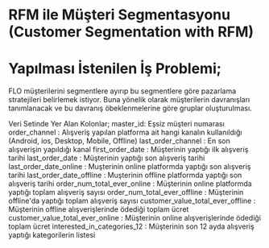 # RFM ile Müşteri Segmentasyonu (Customer Segmentation with RFM)

# Yapılması İstenilen İş Problemi;
 FLO müşterilerini segmentlere ayırıp bu segmentlere göre pazarlama stratejileri belirlemek istiyor. Buna yönelik olarak müşterilerin davranışları tanımlanacak ve bu davranış öbeklenmelerine göre gruplar 
 oluşturulması.
 
Veri Setinde Yer Alan Kolonlar;
 master_id: Eşsiz müşteri numarası
 order_channel : Alışveriş yapılan platforma ait hangi kanalın kullanıldığı (Android, ios, Desktop, Mobile, Offline)
 last_order_channel : En son alışverişin yapıldığı kanal
 first_order_date : Müşterinin yaptığı ilk alışveriş tarihi
 last_order_date : Müşterinin yaptığı son alışveriş tarihi
 last_order_date_online : Muşterinin online platformda yaptığı son alışveriş tarihi
 last_order_date_offline : Muşterinin offline platformda yaptığı son alışveriş tarihi
 order_num_total_ever_online : Müşterinin online platformda yaptığı toplam alışveriş sayısı
 order_num_total_ever_offline : Müşterinin offline'da yaptığı toplam alışveriş sayısı
 customer_value_total_ever_offline : Müşterinin offline alışverişlerinde ödediği toplam ücret
 customer_value_total_ever_online : Müşterinin online alışverişlerinde ödediği toplam ücret
 interested_in_categories_12 : Müşterinin son 12 ayda alışveriş yaptığı kategorilerin listesi

